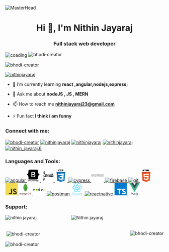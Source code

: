 ![MasterHead](https://i.pinimg.com/originals/2f/f4/28/2ff428006f3ade5f10beac69372062ab.gif)
<h1 align="center">Hi 👋, I'm Nithin Jayaraj</h1>
<h3 align="center">Full stack web developer</h3>
<img align="center" width="400" alt="coading" src="https://i0.wp.com/foxutech.com/wp-content/uploads/2018/10/Code-Quality.png?fit=1340%2C712&ssl=1" 

<p align="left"> <img src="https://komarev.com/ghpvc/?username=bhodi-creator&label=Profile%20views&color=0e75b6&style=flat" alt="bhodi-creator" /> </p>

<p align="left"> <a href="https://github.com/ryo-ma/github-profile-trophy"><img src="https://github-profile-trophy.vercel.app/?username=bhodi-creator" alt="bhodi-creator" /></a> </p>

<p align="left"> <a href="https://twitter.com/nithinjayaraj" target="blank"><img src="https://img.shields.io/twitter/follow/nithinjayaraj?logo=twitter&style=for-the-badge" alt="nithinjayaraj" /></a> </p>

- 🌱 I’m currently learning **react ,angular,nodejs,express;**

- 💬 Ask me about **nodeJS , JS , MERN**

- 📫 How to reach me **nithinjayaraj23@gmail.com**

- ⚡ Fun fact **I think i am funny**

<h3 align="left">Connect with me:</h3>
<p align="left">
<a href="https://codepen.io/bhodi-creator" target="blank"><img align="center" src="https://raw.githubusercontent.com/rahuldkjain/github-profile-readme-generator/master/src/images/icons/Social/codepen.svg" alt="bhodi-creator" height="30" width="40" /></a>
<a href="https://twitter.com/nithinjayaraj" target="blank"><img align="center" src="https://raw.githubusercontent.com/rahuldkjain/github-profile-readme-generator/master/src/images/icons/Social/twitter.svg" alt="nithinjayaraj" height="30" width="40" /></a>
<a href="https://linkedin.com/in/nithinjayaraj" target="blank"><img align="center" src="https://raw.githubusercontent.com/rahuldkjain/github-profile-readme-generator/master/src/images/icons/Social/linked-in-alt.svg" alt="nithinjayaraj" height="30" width="40" /></a>
<a href="https://fb.com/nithinjayaraj" target="blank"><img align="center" src="https://raw.githubusercontent.com/rahuldkjain/github-profile-readme-generator/master/src/images/icons/Social/facebook.svg" alt="nithinjayaraj" height="30" width="40" /></a>
<a href="https://instagram.com/nithin_jayaraj.6" target="blank"><img align="center" src="https://raw.githubusercontent.com/rahuldkjain/github-profile-readme-generator/master/src/images/icons/Social/instagram.svg" alt="nithin_jayaraj.6" height="30" width="40" /></a>
</p>

<h3 align="left">Languages and Tools:</h3>
<p align="left"> <a href="https://angular.io" target="_blank" rel="noreferrer"> <img src="https://angular.io/assets/images/logos/angular/angular.svg" alt="angular" width="40" height="40"/> </a> <a href="https://getbootstrap.com" target="_blank" rel="noreferrer"> <img src="https://raw.githubusercontent.com/devicons/devicon/master/icons/bootstrap/bootstrap-plain-wordmark.svg" alt="bootstrap" width="40" height="40"/> </a> <a href="https://canvasjs.com" target="_blank" rel="noreferrer"> <img src="https://raw.githubusercontent.com/Hardik0307/Hardik0307/master/assets/canvasjs-charts.svg" alt="canvasjs" width="40" height="40"/> </a> <a href="https://www.w3schools.com/css/" target="_blank" rel="noreferrer"> <img src="https://raw.githubusercontent.com/devicons/devicon/master/icons/css3/css3-original-wordmark.svg" alt="css3" width="40" height="40"/> </a> <a href="https://www.cypress.io" target="_blank" rel="noreferrer"> <img src="https://raw.githubusercontent.com/simple-icons/simple-icons/6e46ec1fc23b60c8fd0d2f2ff46db82e16dbd75f/icons/cypress.svg" alt="cypress" width="40" height="40"/> </a> <a href="https://expressjs.com" target="_blank" rel="noreferrer"> <img src="https://raw.githubusercontent.com/devicons/devicon/master/icons/express/express-original-wordmark.svg" alt="express" width="40" height="40"/> </a> <a href="https://firebase.google.com/" target="_blank" rel="noreferrer"> <img src="https://www.vectorlogo.zone/logos/firebase/firebase-icon.svg" alt="firebase" width="40" height="40"/> </a> <a href="https://git-scm.com/" target="_blank" rel="noreferrer"> <img src="https://www.vectorlogo.zone/logos/git-scm/git-scm-icon.svg" alt="git" width="40" height="40"/> </a> <a href="https://www.w3.org/html/" target="_blank" rel="noreferrer"> <img src="https://raw.githubusercontent.com/devicons/devicon/master/icons/html5/html5-original-wordmark.svg" alt="html5" width="40" height="40"/> </a> <a href="https://developer.mozilla.org/en-US/docs/Web/JavaScript" target="_blank" rel="noreferrer"> <img src="https://raw.githubusercontent.com/devicons/devicon/master/icons/javascript/javascript-original.svg" alt="javascript" width="40" height="40"/> </a> <a href="https://www.mongodb.com/" target="_blank" rel="noreferrer"> <img src="https://raw.githubusercontent.com/devicons/devicon/master/icons/mongodb/mongodb-original-wordmark.svg" alt="mongodb" width="40" height="40"/> </a> <a href="https://nodejs.org" target="_blank" rel="noreferrer"> <img src="https://raw.githubusercontent.com/devicons/devicon/master/icons/nodejs/nodejs-original-wordmark.svg" alt="nodejs" width="40" height="40"/> </a> <a href="https://postman.com" target="_blank" rel="noreferrer"> <img src="https://www.vectorlogo.zone/logos/getpostman/getpostman-icon.svg" alt="postman" width="40" height="40"/> </a> <a href="https://reactjs.org/" target="_blank" rel="noreferrer"> <img src="https://raw.githubusercontent.com/devicons/devicon/master/icons/react/react-original-wordmark.svg" alt="react" width="40" height="40"/> </a> <a href="https://reactnative.dev/" target="_blank" rel="noreferrer"> <img src="https://reactnative.dev/img/header_logo.svg" alt="reactnative" width="40" height="40"/> </a> <a href="https://www.typescriptlang.org/" target="_blank" rel="noreferrer"> <img src="https://raw.githubusercontent.com/devicons/devicon/master/icons/typescript/typescript-original.svg" alt="typescript" width="40" height="40"/> </a> <a href="https://vuejs.org/" target="_blank" rel="noreferrer"> <img src="https://raw.githubusercontent.com/devicons/devicon/master/icons/vuejs/vuejs-original-wordmark.svg" alt="vuejs" width="40" height="40"/> </a> </p>

<h3 align="left">Support:</h3>
<p><a href="https://www.buymeacoffee.com/nithin jayaraj"> <img align="left" src="https://cdn.buymeacoffee.com/buttons/v2/default-yellow.png" height="50" width="210" alt="nithin jayaraj" /></a><a href="https://ko-fi.com/Nithin jayaraj"> <img align="left" src="https://cdn.ko-fi.com/cdn/kofi3.png?v=3" height="50" width="210" alt="Nithin jayaraj" /></a></p><br><br>

<p><img align="right" src="https://github-readme-stats.vercel.app/api/top-langs?username=bhodi-creator&show_icons=true&locale=en&layout=compact" alt="bhodi-creator" /></p>

<p>&nbsp;<img align="center" src="https://github-readme-stats.vercel.app/api?username=bhodi-creator&show_icons=true&locale=en" alt="bhodi-creator" /></p>

<p><img align="center" src="https://github-readme-streak-stats.herokuapp.com/?user=bhodi-creator&" alt="bhodi-creator" /></p>
